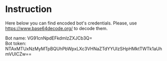 # Instruction
Here below you can find encoded bot's credentials. Please, use https://www.base64decode.org/ to decode them.

Bot name: VG91cnNpdEFkdmlzZXJCb3Q=    <br />
Bot token: NTAxMTUxNzMyMTpBQUhPbWpxLXc3VHNaZTdYYUIzSHpHMktTWTk1aUhmVUlCZw==
